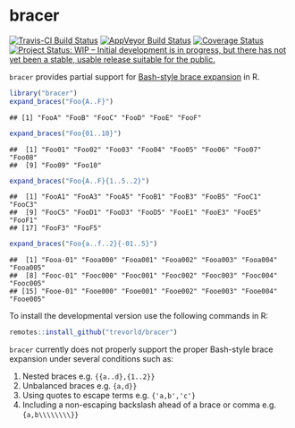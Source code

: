 bracer
======

[![Travis-CI Build Status](https://travis-ci.org/trevorld/bracer.png?branch=master)](https://travis-ci.org/trevorld/bracer)
[![AppVeyor Build Status](https://ci.appveyor.com/api/projects/status/github/trevorld/bracer?branch=master&svg=true)](https://ci.appveyor.com/project/trevorld/bracer)
[![Coverage Status](https://img.shields.io/codecov/c/github/trevorld/bracer/master.svg)](https://codecov.io/github/trevorld/bracer?branch=master)
[![Project Status: WIP – Initial development is in progress, but there has not yet been a stable, usable release suitable for the public.](https://www.repostatus.org/badges/latest/wip.svg)](https://www.repostatus.org/#wip)

``bracer`` provides partial support for [Bash-style brace expansion](https://www.gnu.org/savannah-checkouts/gnu/bash/manual/bash.html#Brace-Expansion) in R.


```r
library("bracer")
expand_braces("Foo{A..F}")
```

```
## [1] "FooA" "FooB" "FooC" "FooD" "FooE" "FooF"
```

```r
expand_braces("Foo{01..10}")
```

```
##  [1] "Foo01" "Foo02" "Foo03" "Foo04" "Foo05" "Foo06" "Foo07" "Foo08"
##  [9] "Foo09" "Foo10"
```

```r
expand_braces("Foo{A..F}{1..5..2}")
```

```
##  [1] "FooA1" "FooA3" "FooA5" "FooB1" "FooB3" "FooB5" "FooC1" "FooC3"
##  [9] "FooC5" "FooD1" "FooD3" "FooD5" "FooE1" "FooE3" "FooE5" "FooF1"
## [17] "FooF3" "FooF5"
```

```r
expand_braces("Foo{a..f..2}{-01..5}")
```

```
##  [1] "Fooa-01" "Fooa000" "Fooa001" "Fooa002" "Fooa003" "Fooa004" "Fooa005"
##  [8] "Fooc-01" "Fooc000" "Fooc001" "Fooc002" "Fooc003" "Fooc004" "Fooc005"
## [15] "Fooe-01" "Fooe000" "Fooe001" "Fooe002" "Fooe003" "Fooe004" "Fooe005"
```

To install the developmental version use the following commands in R:


```r
remotes::install_github("trevorld/bracer")
```

``bracer`` currently does not properly support the proper Bash-style brace expansion under several conditions such as:

1. Nested braces e.g. ``{{a..d},{1..2}}``
2. Unbalanced braces e.g. ``{a,d}}``
3. Using quotes to escape terms e.g. ``{'a,b','c'}``
4. Including a non-escaping backslash ahead of a brace or comma e.g. ``{a,b\\\\\\\\}}``
